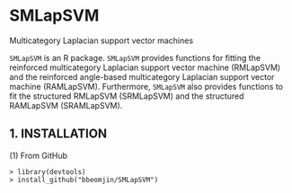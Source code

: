 # SMLapSVM
Multicategory Laplacian support vector machines

```SMLapSVM``` is an R package. ```SMLapSVM``` provides functions for fitting the reinforced multicategory Laplacian support vector machine (RMLapSVM) and the reinforced angle-based multicategory Laplacian support vector machine (RAMLapSVM).
Furthermore, ```SMLapSVM``` also provides functions to fit the structured RMLapSVM (SRMLapSVM) and the structured RAMLapSVM (SRAMLapSVM). 

## 1. INSTALLATION

(1) From GitHub
```{r}
> library(devtools)
> install_github("bbeomjin/SMLapSVM")
```


